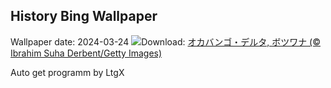 ## History Bing Wallpaper
Wallpaper date: 2024-03-24
![](https://www.bing.com/th?id=OHR.AntelopeBotswana_JA-JP4419409957_UHD.jpg&w=1000)Download: [オカバンゴ・デルタ, ボツワナ (© Ibrahim Suha Derbent/Getty Images)](https://www.bing.com/th?id=OHR.AntelopeBotswana_JA-JP4419409957_UHD.jpg)

Auto get programm by LtgX
